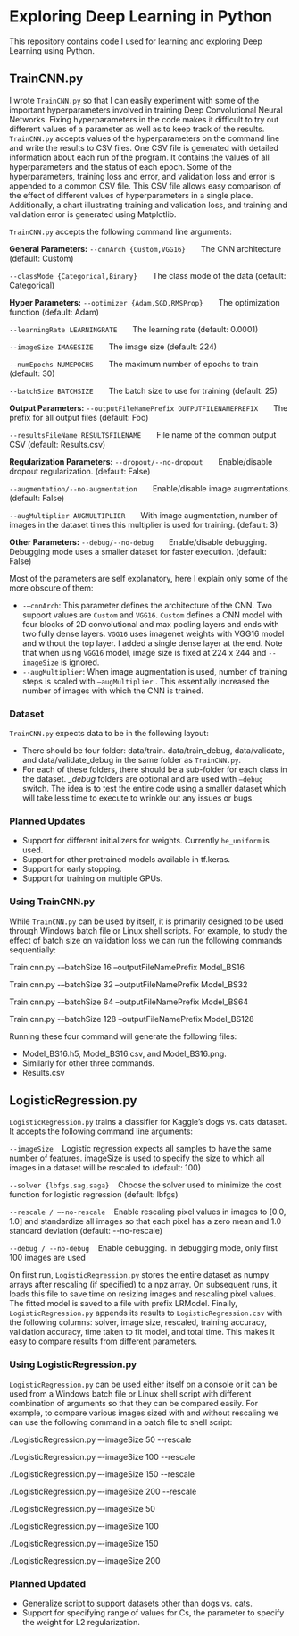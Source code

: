 # Exploring Deep Learning in Python
This repository contains code I used for learning and exploring Deep Learning using Python. 

## TrainCNN.py
I wrote `TrainCNN.py` so that I can easily experiment with some of the important hyperparameters involved in training Deep Convolutional Neural Networks. Fixing hyperparameters in the code makes it difficult to try out different values of a parameter as well as to keep track of the results. `TrainCNN.py` accepts values of the hyperparameters on the command line and write the results to CSV files. One CSV file is generated with detailed information about each run of the program. It contains the values of all hyperparameters and the status of each epoch. Some of the hyperparameters, training loss and error, and validation loss and error is appended to a common CSV file. This CSV file allows easy comparison of the effect of different values of hyperparameters in a single place. Additionally, a chart illustrating training and validation loss, and training and validation error is generated using Matplotlib.

`TrainCNN.py` accepts the following command line arguments:

**General Parameters:**
`--cnnArch {Custom,VGG16}`
&nbsp;  &nbsp;  &nbsp; The CNN architecture (default: Custom)

`--classMode {Categorical,Binary}`
&nbsp;  &nbsp;  &nbsp; The class mode of the data (default: Categorical)

**Hyper Parameters:**
`--optimizer {Adam,SGD,RMSProp}`
&nbsp;  &nbsp;  &nbsp; The optimization function (default: Adam)

`--learningRate LEARNINGRATE`
&nbsp;  &nbsp;  &nbsp; The learning rate (default: 0.0001)

`--imageSize IMAGESIZE`
&nbsp;  &nbsp;  &nbsp; The image size (default: 224)

`--numEpochs NUMEPOCHS`
&nbsp;  &nbsp;  &nbsp; The maximum number of epochs to train (default: 30)

`--batchSize BATCHSIZE`
&nbsp;  &nbsp;  &nbsp; The batch size to use for training (default: 25)

**Output Parameters:**
`--outputFileNamePrefix OUTPUTFILENAMEPREFIX`
&nbsp;  &nbsp;  &nbsp; The prefix for all output files (default: Foo)

`--resultsFileName RESULTSFILENAME`
&nbsp;  &nbsp;  &nbsp; File name of the common output CSV (default: Results.csv)

**Regularization Parameters:**
`--dropout/--no-dropout`
&nbsp;  &nbsp;  &nbsp; Enable/disable dropout regularization. (default: False)

`--augmentation/--no-augmentation`
&nbsp;  &nbsp;  &nbsp; Enable/disable image augmentations. (default: False)

`--augMultiplier AUGMULTIPLIER`
&nbsp;  &nbsp;  &nbsp; With image augmentation, number of images in the dataset times this multiplier is used for training. (default: 3)

**Other Parameters:**
`--debug/--no-debug`
 &nbsp;  &nbsp;  &nbsp; Enable/disable debugging. Debugging mode uses a smaller dataset for faster execution. (default: False)

Most of the parameters are self explanatory, here I explain only some of the more obscure of them:
* `-–cnnArch`: This parameter defines the architecture of the CNN. Two support values are `Custom` and `VGG16`. `Custom` defines a CNN model with four blocks of 2D convolutional and max pooling layers and ends with two fully dense layers. `VGG16` uses imagenet weights with VGG16 model and without the top layer. I added a single dense layer at the end. Note that when using `VGG16` model, image size is fixed at 224 x 244 and `--imageSize` is ignored.
* `--augMultiplier`: When image augmentation is used, number of training steps is scaled with `–augMultiplier` . This essentially increased the number of images with which the CNN is trained.

### Dataset
`TrainCNN.py` expects data to be in the following layout:
* There should be four folder: data/train. data/train_debug, data/validate, and data/validate_debug in the same folder as `TrainCNN.py`.
* For each of these folders, there should be a sub-folder for each class in the dataset.
*_debug* folders are optional and are used with `–debug` switch. The idea is to test the entire code using a smaller dataset which will take less time to execute to wrinkle out any issues or bugs.

### Planned Updates
* Support for different initializers for weights. Currently `he_uniform` is used.
* Support for other pretrained models available in tf.keras.
* Support for early stopping.
* Support for training on multiple GPUs.

### Using TrainCNN.py
While `TrainCNN.py` can be used by itself, it is primarily designed to be used through Windows batch file or Linux shell scripts. For example, to study the effect of batch size on validation loss we can run the following commands sequentially:

Train.cnn.py -–batchSize 16 –outputFileNamePrefix Model_BS16

Train.cnn.py -–batchSize 32 –outputFileNamePrefix Model_BS32

Train.cnn.py -–batchSize 64 –outputFileNamePrefix Model_BS64

Train.cnn.py -–batchSize 128 –outputFileNamePrefix Model_BS128

Running these four command will generate the following files:
* Model_BS16.h5, Model_BS16.csv, and Model_BS16.png.
* Similarly for other three commands.
* Results.csv

## LogisticRegression.py
`LogisticRegression.py` trains a classifier for Kaggle’s dogs vs. cats dataset. It accepts the following command line arguments:

`--imageSize`
&nbsp;&nbsp;&nbsp;Logistic regression expects all samples to have the same number of features. imageSize is used to specify the size to which all images in a dataset will be rescaled to (default: 100)

`--solver {lbfgs,sag,saga}`
&nbsp;&nbsp;&nbsp;Choose the solver used to minimize the cost function for logistic regression (default: lbfgs)

`--rescale / –-no-rescale`
&nbsp;&nbsp;&nbsp;Enable rescaling pixel values in images to [0.0, 1.0] and standardize all images so that each pixel has a zero mean and 1.0 standard deviation (default: --no-rescale)

`--debug / --no-debug`
&nbsp;&nbsp;&nbsp;Enable debugging. In debugging mode, only first 100 images are used

On first run, `LogisticRegression.py` stores the entire dataset as numpy arrays after rescaling (if specified) to a npz array. On subsequent runs, it loads this file to save time on resizing images and rescaling pixel values. The fitted model is saved to a file with prefix LRModel. Finally, `LogisticRegression.py` appends its results to `LogisticRegression.csv` with the following columns: solver, image size, rescaled, training accuracy, validation accuracy, time taken to fit model, and total time. This makes it easy to compare results from different parameters.

### Using LogisticRegression.py

`LogisticRegression.py` can be used either itself on a console or it can be used from a Windows batch file or Linux shell script with different combination of arguments so that they can be compared easily. For example, to compare various images sized with and without rescaling we can use the following command in a batch file to shell script:

./LogisticRegression.py –-imageSize 50 --rescale

./LogisticRegression.py –-imageSize 100 --rescale

./LogisticRegression.py –-imageSize 150 --rescale

./LogisticRegression.py –-imageSize 200 --rescale

./LogisticRegression.py –-imageSize 50

./LogisticRegression.py –-imageSize 100

./LogisticRegression.py –-imageSize 150

./LogisticRegression.py –-imageSize 200

### Planned Updated
* Generalize script to support datasets other than dogs vs. cats.
* Support for specifying range of values for Cs, the parameter to specify the weight for L2 regularization.